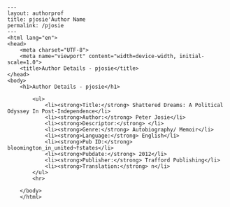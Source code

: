 
    ---
    layout: authorprof
    title: pjosie'Author Name 
    permalink: /pjosie
    ---
    <html lang="en">
    <head>
        <meta charset="UTF-8">
        <meta name="viewport" content="width=device-width, initial-scale=1.0">
        <title>Author Details - pjosie</title>
    </head>
    <body>
        <h1>Author Details - pjosie</h1>
        
            <ul>
                <li><strong>Title:</strong> Shattered Dreams: A Political Odyssey In Post-Independence</li>
                <li><strong>Author:</strong> Peter Josie</li>
                <li><strong>Descriptor:</strong> </li>
                <li><strong>Genre:</strong> Autobiography/ Memoir</li>
                <li><strong>Language:</strong> English</li>
                <li><strong>Pub ID:</strong> bloomington_in_united¬†states</li>
                <li><strong>Pubdate:</strong> 2012</li>
                <li><strong>Publisher:</strong> Trafford Publishing</li>
                <li><strong>Translation:</strong> n</li>
            </ul>
            <hr>
            
        </body>
        </html>
        